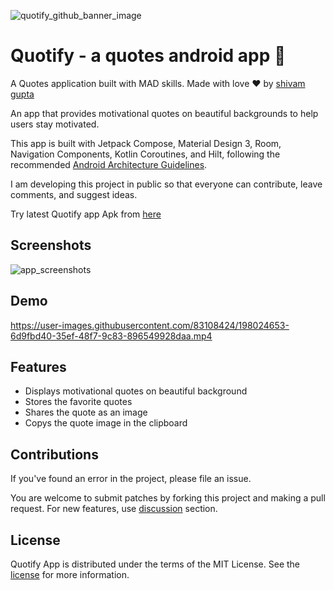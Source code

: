 ![quotify_github_banner_image](https://user-images.githubusercontent.com/83108424/197799810-a6cc5a9b-b6c6-4a5d-8f29-432ca9cb767a.png)

# Quotify - a quotes android app 📜

A Quotes application built with MAD skills. Made with love ❤ by [shivam gupta](https://github.com/shivam-gupta007)

An app that provides motivational quotes on beautiful backgrounds to help users stay motivated.

This app is built with Jetpack Compose, Material Design 3, Room, Navigation Components, Kotlin Coroutines, and Hilt, following the recommended [Android Architecture Guidelines](https://developer.android.com/topic/architecture).

I am developing this project in public so that everyone can contribute, leave comments, and suggest ideas.

Try latest Quotify app Apk from [here](https://github.com/shivam-gupta007/Quotify/releases/tag/v1.0.0)

## Screenshots

![app_screenshots](https://user-images.githubusercontent.com/83108424/197847485-91553d4e-f83d-44e0-9965-c0c330c63df1.png)

## Demo

https://user-images.githubusercontent.com/83108424/198024653-6d9fbd40-35ef-48f7-9c83-896549928daa.mp4


## Features

- Displays motivational quotes on beautiful background
- Stores the favorite quotes
- Shares the quote as an image
- Copys the quote image in the clipboard

## Contributions

If you've found an error in the project, please file an issue.

You are welcome to submit patches by forking this project and making a pull request.
For new features, use [discussion](https://github.com/shivam-gupta007/Quotify/discussions) section.
## License

Quotify App is distributed under the terms of the MIT License. See the [license](https://github.com/shivam-gupta007/Quotify/blob/master/LICENSE.md) for more information.
